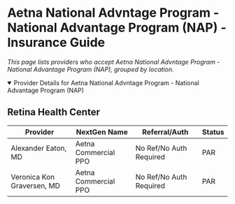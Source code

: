 # Aetna National Advntage Program - National Advantage Program (NAP) - Insurance Guide

*This page lists providers who accept Aetna National Advntage Program - National Advantage Program (NAP), grouped by location.*

<details open><summary>Provider Details for Aetna National Advntage Program - National Advantage Program (NAP)</summary>

## Retina Health Center

| Provider | NextGen Name | Referral/Auth | Status |
|----------|-------------|--------------|--------|
| Alexander Eaton, MD | Aetna Commercial PPO | No Ref/No Auth Required | PAR |
| Veronica Kon Graversen, MD | Aetna Commercial PPO | No Ref/No Auth Required | PAR |

</details>

